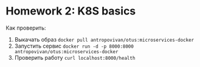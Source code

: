 # Homework 2: K8S basics

Как проверить:

1. Выкачать образ `docker pull antropovivan/otus:microservices-docker`
2. Запустить сервис `docker run -d -p 8000:8000 antropovivan/otus:microservices-docker`
3. Проверить работу `curl localhost:8000/health`
